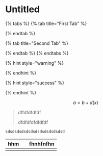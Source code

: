 # Untitled

{% tabs %}
{% tab title="First Tab" %}

{% endtab %}

{% tab title="Second Tab" %}

{% endtab %}
{% endtabs %}

{% hint style="warning" %}

{% endhint %}

{% hint style="success" %}

{% endhint %}

$$
a = b+d(x)
$$

> dffdfdfdfdf
>
> dfdfdfdfdfdfdf

```text
sdsdsdsdsdsdsdsdsdsdsdsdsd
```

| hhm |  | fhnhfnfhn |
| :--- | :--- | :--- |
|  |  |  |

